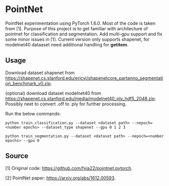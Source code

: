 # PointNet

PointNet experimentation using PyTorch 1.6.0. Most of the code is taken from [1]. Purpose of this project is to get familiar with architecture of pointnet for classification and segmentation. Add multi-gpu support and fix some minor issues in [1]. Current version only supports shapenet, for modelnet40 dataaset need additional handling for __getitem__.

## Usage

Download dataset shapenet from https://shapenet.cs.stanford.edu/ericyi/shapenetcore_partanno_segmentation_benchmark_v0.zip.

(optional) download dataset modelnet40 from https://shapenet.cs.stanford.edu/media/modelnet40_ply_hdf5_2048.zip. Possibly neet to convert .off to .ply for further processing.

Run the below commands:
```
python train_classification.py --dataset <dataset path> --nepoch=<number epochs> --dataset_type shapenet --gpu 0 1 2 3 
```
```
python train_segmentation.py --dataset <dataset path> --nepoch=<number epochs> --gpu 0
```

## Source
[1] Original code: https://github.com/fxia22/pointnet.pytorch.

[2] PointNet paper: https://arxiv.org/abs/1612.00593.
